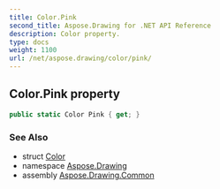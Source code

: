 ```yaml
---
title: Color.Pink
second_title: Aspose.Drawing for .NET API Reference
description: Color property. 
type: docs
weight: 1100
url: /net/aspose.drawing/color/pink/
---
```

## Color.Pink property

```csharp
public static Color Pink { get; }
```

### See Also

* struct [Color](../)
* namespace [Aspose.Drawing](../../color/)
* assembly [Aspose.Drawing.Common](../../../)


